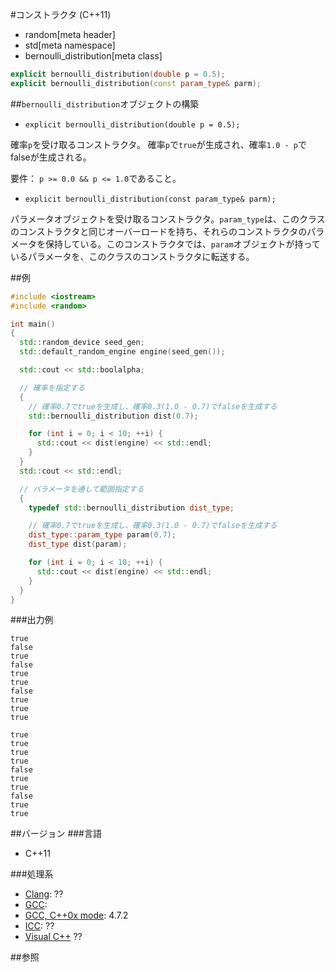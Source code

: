 #コンストラクタ (C++11)
* random[meta header]
* std[meta namespace]
* bernoulli_distribution[meta class]

```cpp
explicit bernoulli_distribution(double p = 0.5);
explicit bernoulli_distribution(const param_type& parm);
```

##`bernoulli_distribution`オブジェクトの構築
- `explicit bernoulli_distribution(double p = 0.5);`

確率`p`を受け取るコンストラクタ。 
確率`p`で`true`が生成され、確率`1.0 - p`でfalseが生成される。


要件： `p >= 0.0 && p <= 1.0`であること。


- `explicit bernoulli_distribution(const param_type& parm);`

パラメータオブジェクトを受け取るコンストラクタ。`param_type`は、このクラスのコンストラクタと同じオーバーロードを持ち、それらのコンストラクタのパラメータを保持している。このコンストラクタでは、`param`オブジェクトが持っているパラメータを、このクラスのコンストラクタに転送する。 


##例
```cpp
#include <iostream>
#include <random>

int main() 
{
  std::random_device seed_gen;
  std::default_random_engine engine(seed_gen());

  std::cout << std::boolalpha;

  // 確率を指定する
  {
    // 確率0.7でtrueを生成し、確率0.3(1.0 - 0.7)でfalseを生成する
    std::bernoulli_distribution dist(0.7);

    for (int i = 0; i < 10; ++i) {
      std::cout << dist(engine) << std::endl;
    }
  }
  std::cout << std::endl;

  // パラメータを通して範囲指定する
  {
    typedef std::bernoulli_distribution dist_type;

    // 確率0.7でtrueを生成し、確率0.3(1.0 - 0.7)でfalseを生成する
    dist_type::param_type param(0.7);
    dist_type dist(param);

    for (int i = 0; i < 10; ++i) {
      std::cout << dist(engine) << std::endl;
    }
  }
}
```


###出力例
```
true
false
true
false
true
true
false
true
true
true

true
true
true
true
false
true
true
false
true
true
```

##バージョン
###言語
- C++11

###処理系
- [Clang](/implementation.md#clang): ??
- [GCC](/implementation.md#gcc): 
- [GCC, C++0x mode](/implementation.md#gcc): 4.7.2
- [ICC](/implementation.md#icc): ??
- [Visual C++](/implementation.md#visual_cpp) ??


##参照


